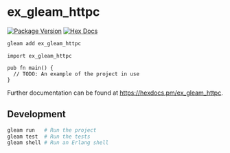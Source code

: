 # ex_gleam_httpc

[![Package Version](https://img.shields.io/hexpm/v/ex_gleam_httpc)](https://hex.pm/packages/ex_gleam_httpc)
[![Hex Docs](https://img.shields.io/badge/hex-docs-ffaff3)](https://hexdocs.pm/ex_gleam_httpc/)

```sh
gleam add ex_gleam_httpc
```
```gleam
import ex_gleam_httpc

pub fn main() {
  // TODO: An example of the project in use
}
```

Further documentation can be found at <https://hexdocs.pm/ex_gleam_httpc>.

## Development

```sh
gleam run   # Run the project
gleam test  # Run the tests
gleam shell # Run an Erlang shell
```
